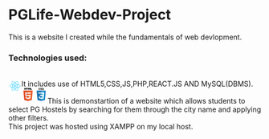 # PGLife-Webdev-Project
This is a website I created while the fundamentals of web devlopment.
<br />
### Technologies used:
<br />
It includes use of HTML5,CSS,JS,PHP,REACT.JS AND MySQL(DBMS).
<img align="left" alt="React" width="26px" src="https://raw.githubusercontent.com/github/explore/80688e429a7d4ef2fca1e82350fe8e3517d3494d/topics/react/react.png" />
<img align="left" alt="HTML5" width="26px" src="https://raw.githubusercontent.com/github/explore/80688e429a7d4ef2fca1e82350fe8e3517d3494d/topics/html/html.png" />
<img align="left" alt="CSS3" width="26px" src="https://raw.githubusercontent.com/github/explore/80688e429a7d4ef2fca1e82350fe8e3517d3494d/topics/css/css.png" />
<br/>
<br/>
This is demonstartion of a website which allows students to select PG Hostels by searching for them through the city name and applying other filters. 
<br />
This project was hosted using XAMPP on my local host.
